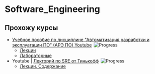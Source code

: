 # Software_Engineering

## Прохожу курсы

- [Учебное пособие по дисциплине "Автоматизация разработки и эксплуатации ПО" (АРЭ ПО) Youtube](https://youtube.com/playlist?list=PLLELLTvDgUQ-iwnE9coLhb-ynyZUGzW6q)&ensp;![Progress](https://progress-bar.dev/7)
  - [Лекции](IU-5/Lections/README_IU-5.md)
  - [Лабораторные](/IU-5/Labs/readme.labs.md)
- Youtube | [Лекторий по SRE от Тинькофф](https://www.youtube.com/playlist?list=PLjCCarnDJNstX36A6Cw_YD28thNFev1op)&ensp;![Progress](https://progress-bar.dev/35)
  - [Лекции. Содержание](Tinkoff_Lections/README_Tinkoff.md)
